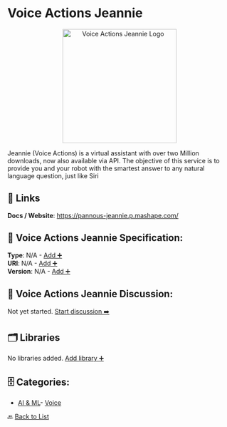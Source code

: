 # Voice Actions Jeannie
<p align="center">
    <img width="256" src="https://raw.githubusercontent.com/apis-list/apis-list/main/apis/voice-actions-jeannie/logo_256x256.png" alt="Voice Actions Jeannie Logo"/>
</p>
Jeannie (Voice Actions) is a virtual assistant with over two Million downloads, now also available via API. The objective of this service is to provide you and your robot with the smartest answer to any natural language question, just like Siri

##  🔗 Links
**Docs / Website**: https://pannous-jeannie.p.mashape.com/

## 🧬 Voice Actions Jeannie Specification:
**Type**: N/A - [Add ➕](https://github.com/apis-list/apis-list/edit/main/apis.yaml#L21516)  
**URI**: N/A - [Add ➕](https://github.com/apis-list/apis-list/edit/main/apis.yaml#L21516)  
**Version**: N/A - [Add ➕](https://github.com/apis-list/apis-list/edit/main/apis.yaml#L21516)

## 💬 Voice Actions Jeannie Discussion:
Not yet started. [Start discussion ➡️](https://github.com/apis-list/apis-list/discussions/new)

## 🗂️ Libraries

No libraries added. [Add library ➕](https://github.com/apis-list/apis-list/edit/main/apis.yaml#L21516)    


## 🗄️ Categories:
- [AI & ML](https://github.com/apis-list/apis-list#ai--ml-)- [Voice](https://github.com/apis-list/apis-list#voice-)

🔙  [Back to List](https://github.com/apis-list/apis-list)
